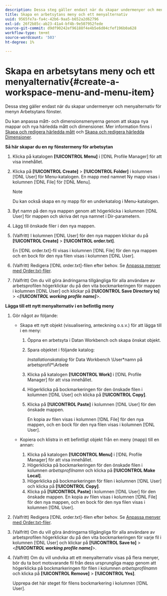 ```yaml
---
description: Dessa steg gäller endast när du skapar undermenyer och menyalternativ för menyn Arbetsytans fönster.
title: Skapa en arbetsytans meny och ett menyalternativ
uuid: 9565fe7a-fa4c-42b6-9aa5-b652a2d62796
exl-id: 26f2b85c-ab23-41a4-bf4b-9e507952fede
source-git-commit: d9df90242ef96188f4e4b5e6d04cfef196b0a628
workflow-type: tm+mt
source-wordcount: '503'
ht-degree: 1%

---
```


# Skapa en arbetsytans meny och ett menyalternativ{#create-a-workspace-menu-and-menu-item}

Dessa steg gäller endast när du skapar undermenyer och menyalternativ för menyn Arbetsytans fönster.

Du kan anpassa mått- och dimensionsmenyerna genom att skapa nya mappar och nya härledda mått och dimensioner. Mer information finns i [Skapa och redigera härledda mått](../../../../home/c-get-started/c-admin-intrf/c-prof-mgr/c-drvd-mtrcs.md#concept-e41723b342a849309874b26232224a40) och [Skapa och redigera härledda Dimensioner](../../../../home/c-get-started/c-admin-intrf/c-prof-mgr/c-dvrd-dim.md#concept-ece3c3ea8cdf4fc796680173993bff93).

**Så här skapar du en ny fönstermeny för arbetsytan**

1. Klicka på katalogen **[!UICONTROL Menu]** i [!DNL Profile Manager] för att visa innehållet.
1. Klicka på **[!UICONTROL Create]** > **[!UICONTROL Folder]** i kolumnen [!DNL User] för Menu-katalogen. En mapp med namnet Ny mapp visas i kolumnen [!DNL File] för [!DNL Menu].

   >[!NOTE]
   >
   >Du kan också skapa en ny mapp för en underkatalog i Menu-katalogen.

1. Byt namn på den nya mappen genom att högerklicka i kolumnen [!DNL User] för mappen och skriva det nya namnet i Dir-parametern.
1. Lägg till önskade filer i den nya mappen.
1. (Valfritt) I kolumnen [!DNL User] för den nya mappen klickar du på **[!UICONTROL Create]** > **[!UICONTROL order.txt]**.

   En [!DNL order.txt]-fil visas i kolumnen [!DNL File] för den nya mappen och en bock för den nya filen visas i kolumnen [!DNL User].

1. (Valfritt) Redigera [!DNL order.txt]-filen efter behov. Se [Anpassa menyer med Order.txt-filer](../../../../home/c-get-started/c-intf-anlys-ftrs/c-ctm-menus/t-cstm-menus-ordr-files.md#task-a391800a8dd444deb3e1516d5189f999).
1. (Valfritt) Om du vill göra ändringarna tillgängliga för alla användare av arbetsprofilen högerklickar du på den vita bockmarkeringen för mappen i kolumnen [!DNL User] och klickar på **[!UICONTROL Save Directory to]** > *&lt;**[!UICONTROL working profile name]**>*.

**Lägga till ett nytt menyalternativ i en befintlig meny**

1. Gör något av följande:

   * Skapa ett nytt objekt (visualisering, anteckning o.s.v.) för att lägga till i en meny:

      1. Öppna en arbetsyta i Datan Workbench och skapa önskat objekt.
      1. Spara objektet i följande katalog:

         *Installationskatalog* för Data Workbench \User\*namn på arbetsprofil*\Arbete

      1. Klicka på katalogen **[!UICONTROL Work]** i [!DNL Profile Manager] för att visa innehållet.
      1. Högerklicka på bockmarkeringen för den önskade filen i kolumnen [!DNL User] och klicka på **[!UICONTROL Copy]**.
      1. Klicka på **[!UICONTROL Paste]** i kolumnen [!DNL User] för den önskade mappen.

         En kopia av filen visas i kolumnen [!DNL File] för den nya mappen, och en bock för den nya filen visas i kolumnen [!DNL User].
   * Kopiera och klistra in ett befintligt objekt från en meny (mapp) till en annan:

      1. Klicka på katalogen **[!UICONTROL Menu]** i [!DNL Profile Manager] för att visa innehållet.
      1. Högerklicka på bockmarkeringen för den önskade filen i kolumnen *arbetsprofilnamn* och klicka på **[!UICONTROL Make Local]**.
      1. Högerklicka på bockmarkeringen för filen i kolumnen [!DNL User] och klicka på **[!UICONTROL Copy]**.
      1. Klicka på **[!UICONTROL Paste]** i kolumnen [!DNL User] för den önskade mappen. En kopia av filen visas i kolumnen [!DNL File] för den nya mappen, och en bock för den nya filen visas i kolumnen [!DNL User].


1. (Valfritt) Redigera [!DNL order.txt]-filen efter behov. Se [Anpassa menyer med Order.txt-filer](../../../../home/c-get-started/c-intf-anlys-ftrs/c-ctm-menus/t-cstm-menus-ordr-files.md#task-a391800a8dd444deb3e1516d5189f999).
1. (Valfritt) Om du vill göra ändringarna tillgängliga för alla användare av arbetsprofilen högerklickar du på den vita bockmarkeringen för varje fil i kolumnen [!DNL User] och klickar på **[!UICONTROL Save to]** > *&lt;**[!UICONTROL working profile name]**>*.
1. (Valfritt) Om du vill undvika att ett menyalternativ visas på flera menyer, bör du ta bort motsvarande fil från dess ursprungliga mapp genom att högerklicka på bockmarkeringen för filen i kolumnen *arbetsprofilnamn* och klicka på **[!UICONTROL Remove]** > **[!UICONTROL Yes]**.

   Upprepa det här steget för filens bockmarkering i kolumnen [!DNL User].
